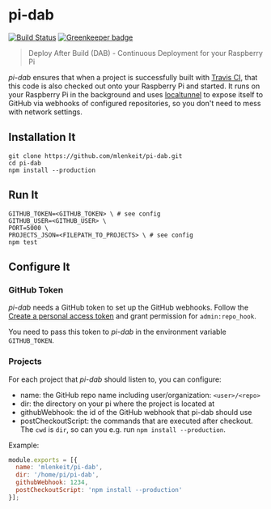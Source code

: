 # pi-dab

[![Build Status](https://travis-ci.org/mlenkeit/pi-dab.svg?branch=master)](https://travis-ci.org/mlenkeit/pi-dab) [![Greenkeeper badge](https://badges.greenkeeper.io/mlenkeit/pi-dab.svg)](https://greenkeeper.io/)

> Deploy After Build (DAB) - Continuous Deployment for your Raspberry Pi

*pi-dab* ensures that when a project is successfully built with [Travis CI](https://travis-ci.org/), that this code is also checked out onto your Raspberry Pi and started. It runs on your Raspberry Pi in the background and uses [localtunnel](https://github.com/localtunnel/localtunnel) to expose itself to GitHub via webhooks of configured repositories, so you don't need to mess with network settings.

## Installation It

```shell
git clone https://github.com/mlenkeit/pi-dab.git
cd pi-dab
npm install --production
```

## Run It

```shell
GITHUB_TOKEN=<GITHUB_TOKEN> \ # see config
GITHUB_USER=<GITHUB_USER> \
PORT=5000 \
PROJECTS_JSON=<FILEPATH_TO_PROJECTS> \ # see config
npm test
```

## Configure It

### GitHub Token

*pi-dab* needs a GitHub token to set up the GitHub webhooks. Follow the [Create a personal access token](https://help.github.com/articles/creating-a-personal-access-token-for-the-command-line/) and grant permission for `admin:repo_hook`.

You need to pass this token to *pi-dab* in the environment variable `GITHUB_TOKEN`.

### Projects

For each project that *pi-dab* should listen to, you can configure:
- name: the GitHub repo name including user/organization: `<user>/<repo>`
- dir: the directory on your pi where the project is located at
- githubWebhook: the id of the GitHub webhook that pi-dab should use
- postCheckoutScript: the commands that are executed after checkout. The `cwd` is `dir`, so can you e.g. run `npm install --production`.

Example:

```js
module.exports = [{
  name: 'mlenkeit/pi-dab',
  dir: '/home/pi/pi-dab',
  githubWebhook: 1234,
  postCheckoutScript: 'npm install --production'
}];
```